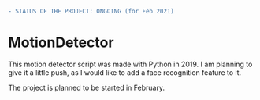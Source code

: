 ```diff
- STATUS OF THE PROJECT: ONGOING (for Feb 2021)
```

# MotionDetector

This motion detector script was made with Python in 2019.
I am planning to give it a little push, as I would like to add a face recognition feature to it.

The project is planned to be started in February.
